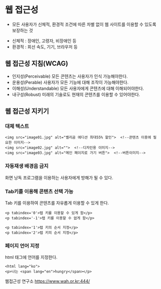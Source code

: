 # 웹 접근성
+ 모든 사용자가 신체적, 환경적 조건에 따른 차별 없이 웹 사이트를 이용할 수 있도록 보장하는 것
- 신체적 : 장애인, 고령자, 비장애인 등
- 환경적 : 회선 속도, 기기, 브라우저 등

## 웹 접근성 지침(WCAG)
- 인지성(Perceivable)
모든 콘텐츠는 사용자가 인식 가능해야한다.
- 운용성(Perable)
사용자가 모든 기능에 대해 조작이 가능해야한다.
- 이해성(Understandable)
모든 사용자에게 콘텐츠에 대해 이해되어야한다.
- 내구성(Robust)
미래의 기술로도 현재의 콘텐츠를 이용할 수 있어야한다.

## 웹 접근성 지키기
### 대체 텍스트
```
<img src="image01.jpg" alt="벨리곰 에디션 최대55% 할인">  <!--콘텐츠 이용에 필요한 이미지-->
<img src="image02.jpg" alt="">  <!--디자인용 이미지-->
<img src="image03.jpg" alt="메인 페이지로 가기 버튼">  <!--버튼이미지-->
```

### 자동재생 배경음 금지
화면 낭독 프로그램을 이용하는 사용자에게 방해가 될 수 있다.

### Tab키를 이용해 콘텐츠 선택 가능
Tab 키를 이용하여 콘텐츠를 자유롭게 이용할 수 있게 한다.
```
<p tabindex='0'>탭 키를 이용할 수 있게 함</p>
<p tabindex='-1'>탭 키를 이용할 수 없게 함</p>

<p tabindex='1'>탭 키의 순서 지정</p>
<p tabindex='2'>탭 키의 순서 지정</p>
```

### 페이지 언어 지정
html 태그에 언어를 지정한다.
```
<html lang="ko">
<p>나는 <span lang="en">hungry</span></p>
```

웹접근성 연구소
https://www.wah.or.kr:444/